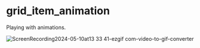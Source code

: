 # grid_item_animation

Playing with animations.

![ScreenRecording2024-05-10at13 33 41-ezgif com-video-to-gif-converter](https://github.com/LeBaleiro/animated_grid/assets/41401452/a1d135c4-bfeb-4a96-9569-83d251ecc2e8)
